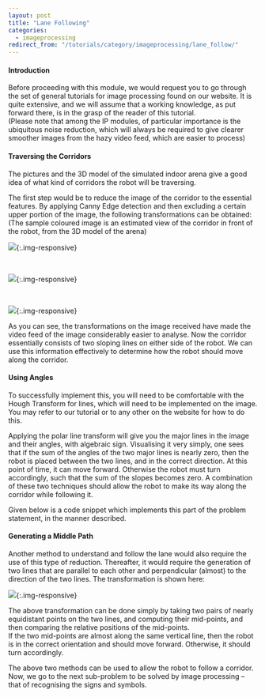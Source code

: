 ```yaml
---
layout: post
title: "Lane Following"
categories:
  - imageprocessing
redirect_from: "/tutorials/category/imageprocessing/lane_follow/"
---
```


#### Introduction

Before proceeding with this module, we would request you to go through the set of general tutorials for image processing found on our website. It is quite extensive, and we will assume that a working knowledge, as put forward there, is in the grasp of the reader of this tutorial.  
(Please note that among the IP modules, of particular importance is the ubiquitous noise reduction, which will always be required to give clearer smoother images from the hazy video feed, which are easier to process)

#### Traversing the Corridors

The pictures and the 3D model of the simulated indoor arena give a good idea of what kind of corridors the robot will be traversing.

The first step would be to reduce the image of the corridor to the essential features. By applying Canny Edge detection and then excluding a certain upper portion of the image, the following transformations can be obtained:  
(The sample coloured image is an estimated view of the corridor in front of the robot, from the 3D model of the arena)

![][1]{:.img-responsive}

 

![][2]{:.img-responsive}

 

![][3]{:.img-responsive}

As you can see, the transformations on the image received have made the video feed of the image considerably easier to analyse. Now the corridor essentially consists of two sloping lines on either side of the robot. We can use this information effectively to determine how the robot should move along the corridor.

#### Using Angles

To successfully implement this, you will need to be comfortable with the Hough Transform for lines, which will need to be implemented on the image. You may refer to our tutorial or to any other on the website for how to do this.

Applying the polar line transform will give you the major lines in the image and their angles, with algebraic sign. Visualising it very simply, one sees that if the sum of the angles of the two major lines is nearly zero, then the robot is placed between the two lines, and in the correct direction. At this point of time, it can move forward. Otherwise the robot must turn accordingly, such that the sum of the slopes becomes zero. A combination of these two techniques should allow the robot to make its way along the corridor while following it.

Given below is a code snippet which implements this part of the problem statement, in the manner described.

#### Generating a Middle Path

Another method to understand and follow the lane would also require the use of this type of reduction. Thereafter, it would require the generation of two lines that are parallel to each other and perpendicular (almost) to the direction of the two lines. The transformation is shown here:

![][4]{:.img-responsive}

The above transformation can be done simply by taking two pairs of nearly equidistant points on the two lines, and computing their mid-points, and then comparing the relative positions of the mid-points.  
If the two mid-points are almost along the same vertical line, then the robot is in the correct orientation and should move forward. Otherwise, it should turn accordingly.

The above two methods can be used to allow the robot to follow a corridor. Now, we go to the next sub-problem to be solved by image processing – that of recognising the signs and symbols.

[1]: https://lh4.googleusercontent.com/NLPqv6Br-fXBConpONTDqFG__ELyMvcaMIRK2mzE1KH8MtHhc3tG93jM_M5lZ3Vzjgmp5N5ukgM9fuAtxtlCUTgBh3yoKN3yw_XGmcfar_YTgbtUwKWsOe0G
[2]: https://lh5.googleusercontent.com/PezFfQ4Z-JIUVFgEiXPFobyxDRxqMdbv52rAkE0l6mbkR2MuFhVcZp3EA4ZZAwpVJssVJyY97rkdcMyKY2uyEmhVVAc5uC0B-FfeSjWDtc5d2bGoaoyyiwYW
[3]: https://lh4.googleusercontent.com/0xC-I56RuHWvB5F0V0Bz9P0niOX8Riv39xypLiY4GfmUQqGr8SrM9Pl9zohENfBKkXuKeHI9epUM9rHNIMfKn4KEtNmNiD9bMDL2oBA0gCR2FHiIUco
[4]: https://lh4.googleusercontent.com/DIk2tHbzRJdiHM8pkNT58shLTtNUG-ZXkPFnVMHMCvs2XdiPH_pnSQ9fY4f95t9Boi0I68Orwj3JwnMhHy0BwMm1eGjsxOFaxAGqD7ltkxzMEkrpyW8
